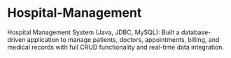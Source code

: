 # Hospital-Management
Hospital Management System (Java, JDBC, MySQL): Built a database-driven application to manage patients, doctors, appointments, billing, and medical records with full CRUD functionality and real-time data integration.
